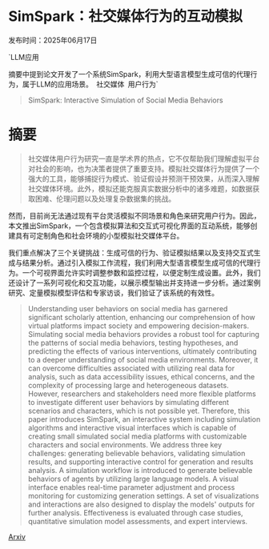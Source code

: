 # SimSpark：社交媒体行为的互动模拟

发布时间：2025年06月17日

`LLM应用

摘要中提到论文开发了一个系统SimSpark，利用大型语言模型生成可信的代理行为，属于LLM的应用场景。` `社交媒体` `用户行为`

> SimSpark: Interactive Simulation of Social Media Behaviors

# 摘要

> 社交媒体用户行为研究一直是学术界的热点，它不仅帮助我们理解虚拟平台对社会的影响，也为决策者提供了重要支持。模拟社交媒体行为提供了一个强大的工具，能够捕捉行为模式、验证假设并预测干预效果，从而深入理解社交媒体环境。此外，模拟还能克服真实数据分析中的诸多难题，如数据获取困难、伦理问题以及处理复杂数据集的挑战。

然而，目前尚无法通过现有平台灵活模拟不同场景和角色来研究用户行为。因此，本文推出SimSpark，一个包含模拟算法和交互式可视化界面的互动系统，能够创建具有可定制角色和社会环境的小型模拟社交媒体平台。

我们重点解决了三个关键挑战：生成可信的行为、验证模拟结果以及支持交互式生成与结果分析。通过引入模拟工作流程，我们利用大型语言模型生成可信的代理行为。一个可视界面允许实时调整参数和监控过程，以便定制生成设置。此外，我们还设计了一系列可视化和交互功能，以展示模型输出并支持进一步分析。通过案例研究、定量模拟模型评估和专家访谈，我们验证了该系统的有效性。

> Understanding user behaviors on social media has garnered significant scholarly attention, enhancing our comprehension of how virtual platforms impact society and empowering decision-makers. Simulating social media behaviors provides a robust tool for capturing the patterns of social media behaviors, testing hypotheses, and predicting the effects of various interventions, ultimately contributing to a deeper understanding of social media environments. Moreover, it can overcome difficulties associated with utilizing real data for analysis, such as data accessibility issues, ethical concerns, and the complexity of processing large and heterogeneous datasets. However, researchers and stakeholders need more flexible platforms to investigate different user behaviors by simulating different scenarios and characters, which is not possible yet. Therefore, this paper introduces SimSpark, an interactive system including simulation algorithms and interactive visual interfaces which is capable of creating small simulated social media platforms with customizable characters and social environments. We address three key challenges: generating believable behaviors, validating simulation results, and supporting interactive control for generation and results analysis. A simulation workflow is introduced to generate believable behaviors of agents by utilizing large language models. A visual interface enables real-time parameter adjustment and process monitoring for customizing generation settings. A set of visualizations and interactions are also designed to display the models' outputs for further analysis. Effectiveness is evaluated through case studies, quantitative simulation model assessments, and expert interviews.

[Arxiv](https://arxiv.org/abs/2506.14476)